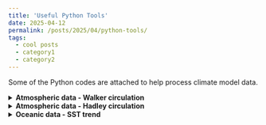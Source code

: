 ```yaml
---
title: 'Useful Python Tools'
date: 2025-04-12
permalink: /posts/2025/04/python-tools/
tags:
  - cool posts
  - category1
  - category2
---
```


Some of the Python codes are attached to help process climate model data.

<details>
  
<summary><strong>Atmospheric data - Walker circulation</strong></summary>

```python
# Walker circulation example code
import xarray as xr
import numpy as np

# Placeholder for walker cell diagnostics
print("Walker circulation diagnostics complete")
```
</details> 

<details>
<summary><strong>Atmospheric data - Hadley circulation</strong></summary>
```python
  
import xarray as xr
import numpy as np
```
</details> 

<details>
<summary><strong>Oceanic data - Regrid</strong></summary>
```python
import xesmf as xe
import xarray as xr
import numpy as np

def read_data(data):
    grid_in     = {'lon': data.TLONG, 'lat': data.TLAT}  # note: oceanic grid may be (TLONG, TLAT) or (ULONG, ULAT)
    grid_out    = {'lon': lon, 'lat': lat}               # the atmospheric grid or other grid you want
    regridder   = xe.Regridder(grid_in, grid_out, 'bilinear', periodic=True)
    var_out     = regridder(data)
    return var_out

ds_latlon = xr.open_dataset('/your_path/xxxx_cam.h0.1850-01.nc')
lat, lon = ds_latlon['lat'], ds_latlon['lon']

ds = xr.open_dataset('/your_path/xxxx_pop.h.1850-01.nc')
sst = ds['TEMP'].isel(z_t=0)

sst_reg = read_data(sst)
```

</details><details> <summary><strong>Oceanic data - SST trend</strong></summary>
```python
# Calculate SST trend over time
import xarray as xr
import numpy as np

ds = xr.open_dataset('/your_path/xxxx_pop.h.1850-01.nc')
sst = ds['TEMP'].isel(z_t=0)

```
</details> 





